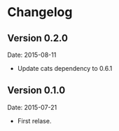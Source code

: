 # Changelog #

## Version 0.2.0 ##

Date: 2015-08-11

- Update cats dependency to 0.6.1


## Version 0.1.0 ##

Date: 2015-07-21

- First relase.
